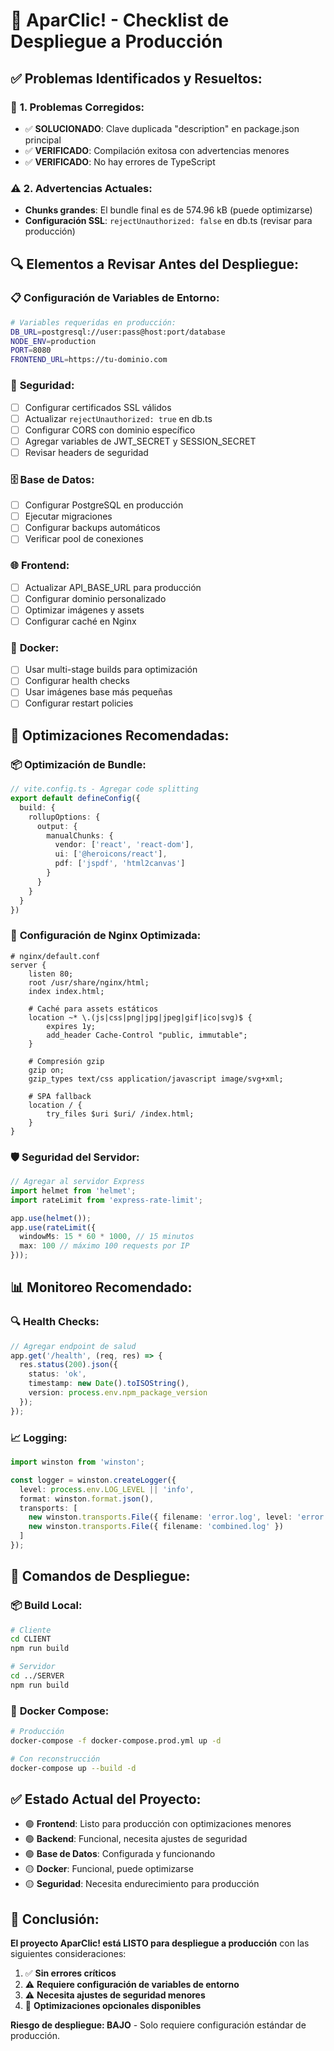 # 🚀 AparClic! - Checklist de Despliegue a Producción

## ✅ **Problemas Identificados y Resueltos:**

### 🔧 **1. Problemas Corregidos:**
- ✅ **SOLUCIONADO**: Clave duplicada "description" en package.json principal
- ✅ **VERIFICADO**: Compilación exitosa con advertencias menores
- ✅ **VERIFICADO**: No hay errores de TypeScript

### ⚠️ **2. Advertencias Actuales:**
- **Chunks grandes**: El bundle final es de 574.96 kB (puede optimizarse)
- **Configuración SSL**: `rejectUnauthorized: false` en db.ts (revisar para producción)

## 🔍 **Elementos a Revisar Antes del Despliegue:**

### 📋 **Configuración de Variables de Entorno:**
```bash
# Variables requeridas en producción:
DB_URL=postgresql://user:pass@host:port/database
NODE_ENV=production
PORT=8080
FRONTEND_URL=https://tu-dominio.com
```

### 🔐 **Seguridad:**
- [ ] Configurar certificados SSL válidos
- [ ] Actualizar `rejectUnauthorized: true` en db.ts
- [ ] Configurar CORS con dominio específico
- [ ] Agregar variables de JWT_SECRET y SESSION_SECRET
- [ ] Revisar headers de seguridad

### 🗄️ **Base de Datos:**
- [ ] Configurar PostgreSQL en producción
- [ ] Ejecutar migraciones
- [ ] Configurar backups automáticos
- [ ] Verificar pool de conexiones

### 🌐 **Frontend:**
- [ ] Actualizar API_BASE_URL para producción
- [ ] Configurar dominio personalizado
- [ ] Optimizar imágenes y assets
- [ ] Configurar caché en Nginx

### 🐳 **Docker:**
- [ ] Usar multi-stage builds para optimización
- [ ] Configurar health checks
- [ ] Usar imágenes base más pequeñas
- [ ] Configurar restart policies

## 🎯 **Optimizaciones Recomendadas:**

### 📦 **Optimización de Bundle:**
```typescript
// vite.config.ts - Agregar code splitting
export default defineConfig({
  build: {
    rollupOptions: {
      output: {
        manualChunks: {
          vendor: ['react', 'react-dom'],
          ui: ['@heroicons/react'],
          pdf: ['jspdf', 'html2canvas']
        }
      }
    }
  }
})
```

### 🔧 **Configuración de Nginx Optimizada:**
```nginx
# nginx/default.conf
server {
    listen 80;
    root /usr/share/nginx/html;
    index index.html;
    
    # Caché para assets estáticos
    location ~* \.(js|css|png|jpg|jpeg|gif|ico|svg)$ {
        expires 1y;
        add_header Cache-Control "public, immutable";
    }
    
    # Compresión gzip
    gzip on;
    gzip_types text/css application/javascript image/svg+xml;
    
    # SPA fallback
    location / {
        try_files $uri $uri/ /index.html;
    }
}
```

### 🛡️ **Seguridad del Servidor:**
```typescript
// Agregar al servidor Express
import helmet from 'helmet';
import rateLimit from 'express-rate-limit';

app.use(helmet());
app.use(rateLimit({
  windowMs: 15 * 60 * 1000, // 15 minutos
  max: 100 // máximo 100 requests por IP
}));
```

## 📊 **Monitoreo Recomendado:**

### 🔍 **Health Checks:**
```typescript
// Agregar endpoint de salud
app.get('/health', (req, res) => {
  res.status(200).json({ 
    status: 'ok', 
    timestamp: new Date().toISOString(),
    version: process.env.npm_package_version 
  });
});
```

### 📈 **Logging:**
```typescript
import winston from 'winston';

const logger = winston.createLogger({
  level: process.env.LOG_LEVEL || 'info',
  format: winston.format.json(),
  transports: [
    new winston.transports.File({ filename: 'error.log', level: 'error' }),
    new winston.transports.File({ filename: 'combined.log' })
  ]
});
```

## 🚀 **Comandos de Despliegue:**

### 📦 **Build Local:**
```bash
# Cliente
cd CLIENT
npm run build

# Servidor  
cd ../SERVER
npm run build
```

### 🐳 **Docker Compose:**
```bash
# Producción
docker-compose -f docker-compose.prod.yml up -d

# Con reconstrucción
docker-compose up --build -d
```

## ✅ **Estado Actual del Proyecto:**

- 🟢 **Frontend**: Listo para producción con optimizaciones menores
- 🟢 **Backend**: Funcional, necesita ajustes de seguridad
- 🟢 **Base de Datos**: Configurada y funcionando
- 🟡 **Docker**: Funcional, puede optimizarse
- 🟡 **Seguridad**: Necesita endurecimiento para producción

## 🎯 **Conclusión:**

**El proyecto AparClic! está LISTO para despliegue a producción** con las siguientes consideraciones:

1. ✅ **Sin errores críticos**
2. ⚠️ **Requiere configuración de variables de entorno**
3. ⚠️ **Necesita ajustes de seguridad menores**
4. 🔧 **Optimizaciones opcionales disponibles**

**Riesgo de despliegue: BAJO** - Solo requiere configuración estándar de producción.

